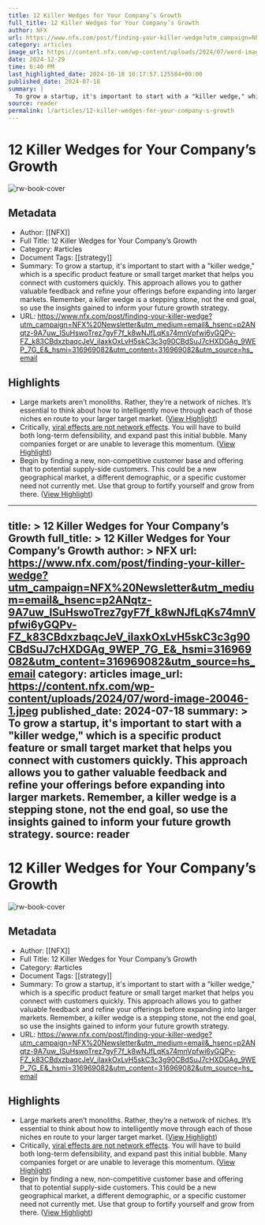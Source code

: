```yaml
---
title: 12 Killer Wedges for Your Company’s Growth
full_title: 12 Killer Wedges for Your Company’s Growth
author: NFX
url: https://www.nfx.com/post/finding-your-killer-wedge?utm_campaign=NFX%20Newsletter&utm_medium=email&_hsenc=p2ANqtz-9A7uw_ISuHswoTrez7gyF7f_k8wNJfLqKs74mnVpfwi6yGQPv-FZ_k83CBdxzbaqcJeV_iIaxkOxLvH5skC3c3g90CBdSuJ7cHXDGAg_9WEP_7G_E&_hsmi=316969082&utm_content=316969082&utm_source=hs_email
category: articles
image_url: https://content.nfx.com/wp-content/uploads/2024/07/word-image-20046-1.jpeg
date: 2024-12-29
time: 6:40 PM
last_highlighted_date: 2024-10-18 10:17:57.125504+00:00
published_date: 2024-07-18
summary: |
  To grow a startup, it's important to start with a "killer wedge," which is a specific product feature or small target market that helps you connect with customers quickly. This approach allows you to gather valuable feedback and refine your offerings before expanding into larger markets. Remember, a killer wedge is a stepping stone, not the end goal, so use the insights gained to inform your future growth strategy.
source: reader
permalink: l/articles/12-killer-wedges-for-your-company-s-growth
---
```

# 12 Killer Wedges for Your Company’s Growth

![rw-book-cover](https://content.nfx.com/wp-content/uploads/2024/07/word-image-20046-1.jpeg)

## Metadata
- Author: [[NFX]]
- Full Title: 12 Killer Wedges for Your Company’s Growth
- Category: #articles
- Document Tags: [[strategy]] 
- Summary: To grow a startup, it's important to start with a "killer wedge," which is a specific product feature or small target market that helps you connect with customers quickly. This approach allows you to gather valuable feedback and refine your offerings before expanding into larger markets. Remember, a killer wedge is a stepping stone, not the end goal, so use the insights gained to inform your future growth strategy.
- URL: https://www.nfx.com/post/finding-your-killer-wedge?utm_campaign=NFX%20Newsletter&utm_medium=email&_hsenc=p2ANqtz-9A7uw_ISuHswoTrez7gyF7f_k8wNJfLqKs74mnVpfwi6yGQPv-FZ_k83CBdxzbaqcJeV_iIaxkOxLvH5skC3c3g90CBdSuJ7cHXDGAg_9WEP_7G_E&_hsmi=316969082&utm_content=316969082&utm_source=hs_email

## Highlights
- Large markets aren’t monoliths. Rather, they’re a network of niches. It’s essential to think about how to intelligently move through each of those niches en route to your larger target market. ([View Highlight](https://read.readwise.io/read/01jafhz0bhakmk9agng1w82asx))
- Critically, [viral effects are not network effects](https://www.nfx.com/post/viral-effects-vs-network-effects). You will have to build both long-term defensibility, and expand past this initial bubble. Many companies forget or are unable to leverage this momentum. ([View Highlight](https://read.readwise.io/read/01jafj0w2yqx2t5br0qn0dgc13))
- Begin by finding a new, non-competitive customer base and offering that to potential supply-side customers. This could be a new geographical market, a different demographic, or a specific customer need not currently met. Use that group to fortify yourself and grow from there. ([View Highlight](https://read.readwise.io/read/01jafj4hpdbw6gz1r5qp5gyd08))


---
title: >
  12 Killer Wedges for Your Company’s Growth
full_title: >
  12 Killer Wedges for Your Company’s Growth
author: >
  NFX
url: https://www.nfx.com/post/finding-your-killer-wedge?utm_campaign=NFX%20Newsletter&utm_medium=email&_hsenc=p2ANqtz-9A7uw_ISuHswoTrez7gyF7f_k8wNJfLqKs74mnVpfwi6yGQPv-FZ_k83CBdxzbaqcJeV_iIaxkOxLvH5skC3c3g90CBdSuJ7cHXDGAg_9WEP_7G_E&_hsmi=316969082&utm_content=316969082&utm_source=hs_email
category: articles
image_url: https://content.nfx.com/wp-content/uploads/2024/07/word-image-20046-1.jpeg
published_date: 2024-07-18
summary: >
  To grow a startup, it's important to start with a "killer wedge," which is a specific product feature or small target market that helps you connect with customers quickly. This approach allows you to gather valuable feedback and refine your offerings before expanding into larger markets. Remember, a killer wedge is a stepping stone, not the end goal, so use the insights gained to inform your future growth strategy.
source: reader
---
# 12 Killer Wedges for Your Company’s Growth

![rw-book-cover](https://content.nfx.com/wp-content/uploads/2024/07/word-image-20046-1.jpeg)

## Metadata
- Author: [[NFX]]
- Full Title: 12 Killer Wedges for Your Company’s Growth
- Category: #articles
- Document Tags: [[strategy]] 
- Summary: To grow a startup, it's important to start with a "killer wedge," which is a specific product feature or small target market that helps you connect with customers quickly. This approach allows you to gather valuable feedback and refine your offerings before expanding into larger markets. Remember, a killer wedge is a stepping stone, not the end goal, so use the insights gained to inform your future growth strategy.
- URL: https://www.nfx.com/post/finding-your-killer-wedge?utm_campaign=NFX%20Newsletter&utm_medium=email&_hsenc=p2ANqtz-9A7uw_ISuHswoTrez7gyF7f_k8wNJfLqKs74mnVpfwi6yGQPv-FZ_k83CBdxzbaqcJeV_iIaxkOxLvH5skC3c3g90CBdSuJ7cHXDGAg_9WEP_7G_E&_hsmi=316969082&utm_content=316969082&utm_source=hs_email

## Highlights
- Large markets aren’t monoliths. Rather, they’re a network of niches. It’s essential to think about how to intelligently move through each of those niches en route to your larger target market. ([View Highlight](https://read.readwise.io/read/01jafhz0bhakmk9agng1w82asx))
- Critically, [viral effects are not network effects](https://www.nfx.com/post/viral-effects-vs-network-effects). You will have to build both long-term defensibility, and expand past this initial bubble. Many companies forget or are unable to leverage this momentum. ([View Highlight](https://read.readwise.io/read/01jafj0w2yqx2t5br0qn0dgc13))
- Begin by finding a new, non-competitive customer base and offering that to potential supply-side customers. This could be a new geographical market, a different demographic, or a specific customer need not currently met. Use that group to fortify yourself and grow from there. ([View Highlight](https://read.readwise.io/read/01jafj4hpdbw6gz1r5qp5gyd08))


